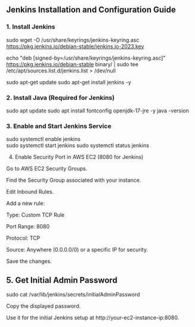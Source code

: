 ## Jenkins Installation and Configuration Guide ##

### 1. Install Jenkins ###

sudo wget -O /usr/share/keyrings/jenkins-keyring.asc \
  https://pkg.jenkins.io/debian-stable/jenkins.io-2023.key

echo "deb [signed-by=/usr/share/keyrings/jenkins-keyring.asc]" \
  https://pkg.jenkins.io/debian-stable binary/ | sudo tee \
  /etc/apt/sources.list.d/jenkins.list > /dev/null

sudo apt-get update
sudo apt-get install jenkins -y

### 2. Install Java (Required for Jenkins) ###

sudo apt update
sudo apt install fontconfig openjdk-17-jre -y
java -version

### 3. Enable and Start Jenkins Service ###

sudo systemctl enable jenkins  
sudo systemctl start jenkins
sudo systemctl status jenkins

4. Enable Security Port in AWS EC2 (8080 for Jenkins)

Go to AWS EC2 Security Groups.

Find the Security Group associated with your instance.

Edit Inbound Rules.

Add a new rule:

Type: Custom TCP Rule

Port Range: 8080

Protocol: TCP

Source: Anywhere (0.0.0.0/0) or a specific IP for security.

Save the changes.

## 5. Get Initial Admin Password ##

sudo cat /var/lib/jenkins/secrets/initialAdminPassword

Copy the displayed password.

Use it for the initial Jenkins setup at http://your-ec2-instance-ip:8080.
